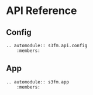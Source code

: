 # API Reference

## Config

```eval_rst
.. automodule:: s3fm.api.config
    :members:
```

## App

```eval_rst
.. automodule:: s3fm.app
    :members:
```
